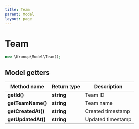 ```yaml
---
title: Team
parent: Model
layout: page
---
```


# Team

```php
new \Kronup\Model\Team();
```

## Model getters

Method name | Return type | Description
------------ | ------------- | -------------
**getId()** | **string** | Team ID
**getTeamName()** | **string** | Team name
**getCreatedAt()** | **string** | Created timestamp
**getUpdatedAt()** | **string** | Updated timestamp

